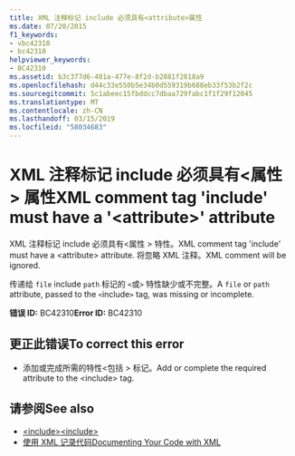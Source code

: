 ```yaml
---
title: XML 注释标记 include 必须具有<attribute>属性
ms.date: 07/20/2015
f1_keywords:
- vbc42310
- bc42310
helpviewer_keywords:
- BC42310
ms.assetid: b3c377d6-401a-477e-8f2d-b2881f2818a9
ms.openlocfilehash: d44c33e550b5e34b0d559319b688eb33f53b2f2c
ms.sourcegitcommit: 5c1abeec15fbddcc7dbaa729fabc1f1f29f12045
ms.translationtype: MT
ms.contentlocale: zh-CN
ms.lasthandoff: 03/15/2019
ms.locfileid: "58034683"
---
```

# <a name="xml-comment-tag-include-must-have-a-attribute-attribute"></a><span data-ttu-id="081af-102">XML 注释标记 include 必须具有\<属性 > 属性</span><span class="sxs-lookup"><span data-stu-id="081af-102">XML comment tag 'include' must have a '\<attribute>' attribute</span></span>
<span data-ttu-id="081af-103">XML 注释标记 include 必须具有\<属性 > 特性。</span><span class="sxs-lookup"><span data-stu-id="081af-103">XML comment tag 'include' must have a \<attribute> attribute.</span></span> <span data-ttu-id="081af-104">将忽略 XML 注释。</span><span class="sxs-lookup"><span data-stu-id="081af-104">XML comment will be ignored.</span></span>  
  
 <span data-ttu-id="081af-105">传递给 `file` include `path` 标记的 `<`或`>` 特性缺少或不完整。</span><span class="sxs-lookup"><span data-stu-id="081af-105">A `file` or `path` attribute, passed to the `<`include`>` tag, was missing or incomplete.</span></span>  
  
 <span data-ttu-id="081af-106">**错误 ID:** BC42310</span><span class="sxs-lookup"><span data-stu-id="081af-106">**Error ID:** BC42310</span></span>  
  
## <a name="to-correct-this-error"></a><span data-ttu-id="081af-107">更正此错误</span><span class="sxs-lookup"><span data-stu-id="081af-107">To correct this error</span></span>  
  
-   <span data-ttu-id="081af-108">添加或完成所需的特性\<包括 > 标记。</span><span class="sxs-lookup"><span data-stu-id="081af-108">Add or complete the required attribute to the \<include> tag.</span></span>  
  
## <a name="see-also"></a><span data-ttu-id="081af-109">请参阅</span><span class="sxs-lookup"><span data-stu-id="081af-109">See also</span></span>

- [<span data-ttu-id="081af-110">\<include></span><span class="sxs-lookup"><span data-stu-id="081af-110">\<include></span></span>](../../visual-basic/language-reference/xmldoc/include.md)
- [<span data-ttu-id="081af-111">使用 XML 记录代码</span><span class="sxs-lookup"><span data-stu-id="081af-111">Documenting Your Code with XML</span></span>](../../visual-basic/programming-guide/program-structure/documenting-your-code-with-xml.md)
